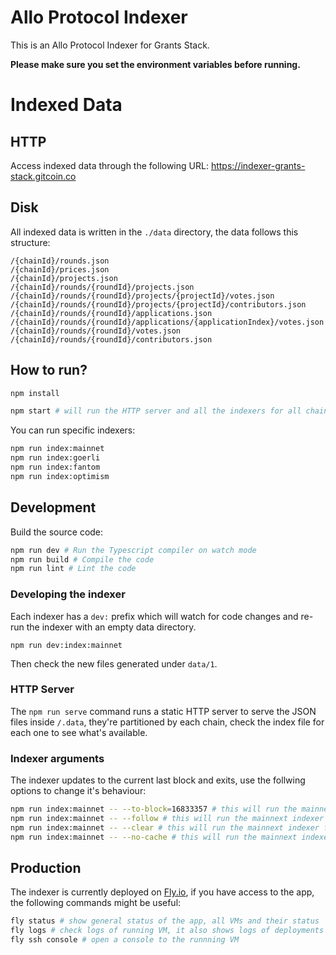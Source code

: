 # Allo Protocol Indexer

This is an Allo Protocol Indexer for Grants Stack.

**Please make sure you set the environment variables before running.**

# Indexed Data

## HTTP

Access indexed data through the following URL: https://indexer-grants-stack.gitcoin.co

## Disk

All indexed data is written in the `./data` directory, the data follows this structure:

```
/{chainId}/rounds.json
/{chainId}/prices.json
/{chainId}/projects.json
/{chainId}/rounds/{roundId}/projects.json
/{chainId}/rounds/{roundId}/projects/{projectId}/votes.json
/{chainId}/rounds/{roundId}/projects/{projectId}/contributors.json
/{chainId}/rounds/{roundId}/applications.json
/{chainId}/rounds/{roundId}/applications/{applicationIndex}/votes.json
/{chainId}/rounds/{roundId}/votes.json
/{chainId}/rounds/{roundId}/contributors.json
```

## How to run?

```bash
npm install

npm start # will run the HTTP server and all the indexers for all chains
```

You can run specific indexers:

```bash
npm run index:mainnet
npm run index:goerli
npm run index:fantom
npm run index:optimism
```

## Development

Build the source code:

```bash
npm run dev # Run the Typescript compiler on watch mode
npm run build # Compile the code
npm run lint # Lint the code
```

### Developing the indexer

Each indexer has a `dev:` prefix which will watch for code changes and re-run the indexer with an empty data directory.

```
npm run dev:index:mainnet
```

Then check the new files generated under `data/1`.

### HTTP Server

The `npm run serve` command runs a static HTTP server to serve the JSON files inside `/.data`, they're partitioned by each chain, check the index file for each one to see what's available.

### Indexer arguments

The indexer updates to the current last block and exits, use the follwing options to change it's behaviour:

```bash
npm run index:mainnet -- --to-block=16833357 # this will run the mainnext indexer only to the specified block, the program will exit after it's done
npm run index:mainnet -- --follow # this will run the mainnext indexer as a long running process, following the blockchain
npm run index:mainnet -- --clear # this will run the mainnext indexer from empty data, it will index from the beginning
npm run index:mainnet -- --no-cache # this will run the mainnext indexer without a cache
```

## Production

The indexer is currently deployed on [Fly.io](Fly.io), if you have access to the app, the following commands might be useful:

```bash
fly status # show general status of the app, all VMs and their status
fly logs # check logs of running VM, it also shows logs of deployments in progress
fly ssh console # open a console to the runnning VM
```

